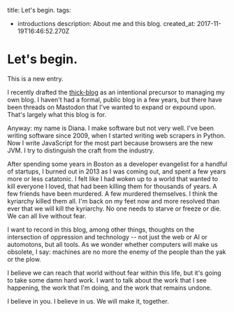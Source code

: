 title: Let's begin.
tags:
- introductions
description: About me and this blog.
created_at: 2017-11-19T16:46:52.270Z

# Let's begin.

This is a new entry.

I recently drafted the [thick-blog](https://github.com/garbados/thick-blog) as an intentional precursor to managing my own blog. I haven't had a formal, public blog in a few years, but there have been threads on Mastodon that I've wanted to expand or expound upon. That's largely what this blog is for.

Anyway: my name is Diana. I make software but not very well. I've been writing software since 2009, when I started writing web scrapers in Python. Now I write JavaScript for the most part because browsers are the new JVM. I try to distinguish the craft from the industry.

After spending some years in Boston as a developer evangelist for a handful of startups, I burned out in 2013 as I was coming out, and spent a few years more or less catatonic. I felt like I had woken up to a world that wanted to kill everyone I loved, that had been killing them for thousands of years. A few friends have been murdered. A few murdered themselves. I think the kyriarchy killed them all. I'm back on my feet now and more resolved than ever that we will kill the kyriarchy. No one needs to starve or freeze or die. We can all live without fear.

I want to record in this blog, among other things, thoughts on the intersection of oppression and technology -- not just the web or AI or automotons, but all tools. As we wonder whether computers will make us obsolete, I say: machines are no more the enemy of the people than the yak or the plow.

I believe we can reach that world without fear within this life, but it's going to take some damn hard work. I want to talk about the work that I see happening, the work that I'm doing, and the work that remains undone.

I believe in you. I believe in us. We will make it, together.
